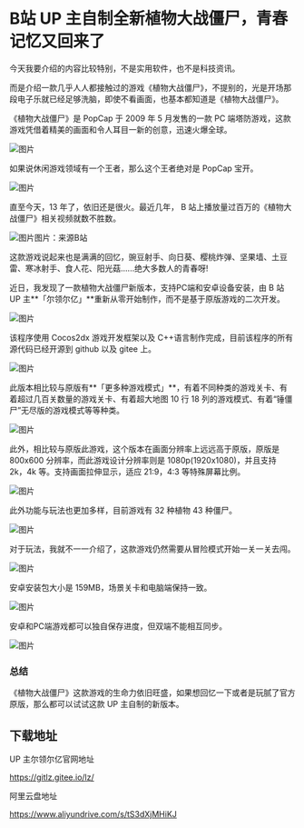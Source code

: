 # B站 UP 主自制全新植物大战僵尸，青春记忆又回来了

今天我要介绍的内容比较特别，不是实用软件，也不是科技资讯。

而是介绍一款几乎人人都接触过的游戏《植物大战僵尸》，不提别的，光是开场那段电子乐就已经足够洗脑，即使不看画面，也基本都知道是《植物大战僵尸》。

《植物大战僵尸》是 PopCap 于 2009 年 5 月发售的一款 PC 端塔防游戏，这款游戏凭借着精美的画面和令人耳目一新的创意，迅速火爆全球。

![图片](https://mmbiz.qpic.cn/mmbiz_png/kiciadc7CaaJ6yF3m1dJQb4CN7Y9xVD8tQtquW3via2elw2N53TEETj0r7lH1BR2jtS8iaaibUuEmgzEyyZltw7HEsQ/640?wx_fmt=png&wxfrom=5&wx_lazy=1&wx_co=1)

如果说休闲游戏领域有一个王者，那么这个王者绝对是 PopCap 宝开。

![图片](https://mmbiz.qpic.cn/mmbiz_png/kiciadc7CaaJ6yF3m1dJQb4CN7Y9xVD8tQnGZEvc9icV53Bj9Xg6ichfXuqTicdrnxFGVcicVb2KJ0zibRcIny4owTXibw/640?wx_fmt=png&wxfrom=5&wx_lazy=1&wx_co=1)

直至今天，13 年了，依旧还是很火。最近几年， B 站上播放量过百万的《植物大战僵尸》相关视频就数不胜数。

![图片](https://mmbiz.qpic.cn/mmbiz_png/kiciadc7CaaJ6yF3m1dJQb4CN7Y9xVD8tQ0iaE8mpHfVojC4evbiaZk647iaf6JZZsBYAqDiciaaP8ibark0v5lfO2r2jQ/640?wx_fmt=png&wxfrom=5&wx_lazy=1&wx_co=1)图片：来源B站

这款游戏说起来也是满满的回忆，豌豆射手、向日葵、樱桃炸弹、坚果墙、土豆雷、寒冰射手、食人花、阳光菇......绝大多数人的青春呀!

近日，我发现了一款植物大战僵尸新版本，支持PC端和安卓设备安装，由 B 站 UP 主**「尔领尔亿」**重新从零开始制作，而不是基于原版游戏的二次开发。

![图片](https://mmbiz.qpic.cn/mmbiz_png/kiciadc7CaaJ6yF3m1dJQb4CN7Y9xVD8tQkVSN0mHI03UxZlO5834UjDJq4f2onAniaj8e5ZTCQmicMURKDFDCRbKw/640?wx_fmt=png&wxfrom=5&wx_lazy=1&wx_co=1)

该程序使用 Cocos2dx 游戏开发框架以及 C++语言制作完成，目前该程序的所有源代码已经开源到 github 以及 gitee 上。

![图片](https://mmbiz.qpic.cn/mmbiz_png/kiciadc7CaaJ6yF3m1dJQb4CN7Y9xVD8tQB1jdvGMHjWZc54CictguZRg2XlKG5ic7YGjTt5JYoGQhsBh1yr3b0h7w/640?wx_fmt=png&wxfrom=5&wx_lazy=1&wx_co=1)

此版本相比较与原版有**「更多种游戏模式」**，有着不同种类的游戏关卡、有着超过几百关数量的游戏关卡、有着超大地图 10 行 18 列的游戏模式、有着“锤僵尸”无尽版的游戏模式等等种类。

![图片](https://mmbiz.qpic.cn/mmbiz_png/kiciadc7CaaJ6yF3m1dJQb4CN7Y9xVD8tQ7uLp7gIdSjOuveicNCGDIQ66DMqx4cYMO2dsePOngRmnZJfCtyInGibw/640?wx_fmt=png&wxfrom=5&wx_lazy=1&wx_co=1)

此外，相比较与原版此游戏，这个版本在画面分辨率上远远高于原版，原版是 800x600 分辨率，而此游戏设计分辨率则是 1080p(1920x1080)，并且支持 2k，4k 等。支持画面拉伸显示，适应 21:9，4:3 等特殊屏幕比例。

![图片](https://mmbiz.qpic.cn/mmbiz_png/kiciadc7CaaJ6yF3m1dJQb4CN7Y9xVD8tQiaTveLSibs48Q9wCYKcOib314sEoIFGdqE9cPUR3v9N4ANK9z3BibY3JrQ/640?wx_fmt=png&wxfrom=5&wx_lazy=1&wx_co=1)

此外功能与玩法也更加多样，目前游戏有 32 种植物 43 种僵尸。

![图片](https://mmbiz.qpic.cn/mmbiz_png/kiciadc7CaaJ6yF3m1dJQb4CN7Y9xVD8tQIueibCuicRY4HSGicabkUskWrhibRh7vdg3Xrvb9hVQko7ATrtGVSoQEwg/640?wx_fmt=png&wxfrom=5&wx_lazy=1&wx_co=1)

对于玩法，我就不一一介绍了，这款游戏仍然需要从冒险模式开始一关一关去闯。

![图片](https://mmbiz.qpic.cn/mmbiz_png/kiciadc7CaaJ4lOoURTXUvZehakGxWMrn6ROJ39ZozuMABQ5K4FcZxaFqvoDjzNOGFCnyfGicgJ6pjGCK8RFbyaWQ/640?wx_fmt=png&wxfrom=5&wx_lazy=1&wx_co=1)

安卓安装包大小是 159MB，场景关卡和电脑端保持一致。

![图片](https://mmbiz.qpic.cn/mmbiz_jpg/kiciadc7CaaJ6yF3m1dJQb4CN7Y9xVD8tQPFuP58LJrAl4QZH45g5hAMbiaWKQjCoTB2RStWzwSR0NH6gw766KjIQ/640?wx_fmt=jpeg&wxfrom=5&wx_lazy=1&wx_co=1)

安卓和PC端游戏都可以独自保存进度，但双端不能相互同步。

![图片](https://mmbiz.qpic.cn/mmbiz_jpg/kiciadc7CaaJ6yF3m1dJQb4CN7Y9xVD8tQc8yzWo3NgFhJqHXD3FCt8GSz2w2Sxe99Snib8rqZZ4RFjqHOMKXDqlQ/640?wx_fmt=jpeg&wxfrom=5&wx_lazy=1&wx_co=1)

### 总结

《植物大战僵尸》这款游戏的生命力依旧旺盛，如果想回忆一下或者是玩腻了官方原版，那么都可以试试这款 UP 主自制的新版本。

## 下载地址

UP 主尔领尔亿官网地址

https://gitlz.gitee.io/lz/

阿里云盘地址

https://www.aliyundrive.com/s/tS3dXjMHiKJ